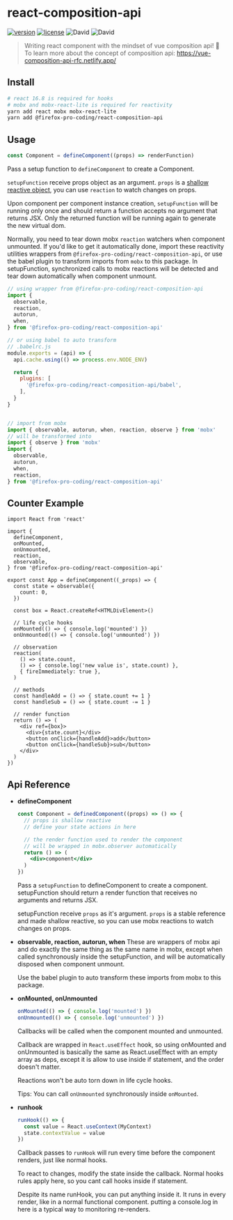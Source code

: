 # react-composition-api

[![version](https://img.shields.io/github/package-json/v/Firefox-Pro-Coding/react-composition-api.svg?style=flat-square)](https://greasyfork.org/zh-CN/scripts/6303-iciba)
[![license](https://img.shields.io/badge/license-MIT-green.svg?longCache=true&style=flat-square)](LICENSE)
![David](https://img.shields.io/david/Firefox-Pro-Coding/react-composition-api.svg?style=flat-square)
![David](https://img.shields.io/david/dev/Firefox-Pro-Coding/react-composition-api.svg?style=flat-square)

> Writing react component with the mindset of vue composition api! 🙌  
> To learn more about the concept of composition api: https://vue-composition-api-rfc.netlify.app/

## Install
```sh
# react 16.8 is required for hooks
# mobx and mobx-react-lite is required for reactivity
yarn add react mobx mobx-react-lite
yarn add @firefox-pro-coding/react-composition-api
```

## Usage
```ts
const Component = defineComponent((props) => renderFunction)
```
Pass a setup function to `defineComponent` to create a Component.  

`setupFunction` receive props object as an argument. `props` is a [shallow reactive object](https://mobx.js.org/refguide/api.html#decorators), you can use `reaction` to watch changes on props.

Upon component per component instance creation, `setupFunction` will be running only once and should return a function accepts no argument that returns JSX. Only the returned function will be running again to generate the new virtual dom.  

Normally, you need to tear down mobx `reaction` watchers when component unmounted. If you'd like to get it automatically done, import these reactivity utilities wrappers from `@firefox-pro-coding/react-composition-api`, or use the babel plugin to transform imports from `mobx` to this package. In setupFunction, synchronized calls to mobx reactions will be detected and tear down automatically when component unmount.

```js
// using wrapper from @firefox-pro-coding/react-composition-api
import {
  observable,
  reaction,
  autorun,
  when,
} from '@firefox-pro-coding/react-composition-api'
```
```js
// or using babel to auto transform
// .babelrc.js
module.exports = (api) => {
  api.cache.using(() => process.env.NODE_ENV)

  return {
    plugins: [
      '@firefox-pro-coding/react-composition-api/babel',
    ],
  }
}


// import from mobx
import { observable, autorun, when, reaction, observe } from 'mobx'
// will be transformed into
import { observe } from 'mobx'
import {
  observable,
  autorun,
  when,
  reaction,
} from '@firefox-pro-coding/react-composition-api'
```


## Counter Example
```tsx
import React from 'react'

import {
  defineComponent,
  onMounted,
  onUnmounted,
  reaction,
  observable,
} from '@firefox-pro-coding/react-composition-api'

export const App = defineComponent((_props) => {
  const state = observable({
    count: 0,
  })

  const box = React.createRef<HTMLDivElement>()

  // life cycle hooks
  onMounted(() => { console.log('mounted') })
  onUnmounted(() => { console.log('unmounted') })

  // observation
  reaction(
    () => state.count,
    () => { console.log('new value is', state.count) },
    { fireImmediately: true },
  )

  // methods
  const handleAdd = () => { state.count += 1 }
  const handleSub = () => { state.count -= 1 }

  // render function
  return () => (
    <div ref={box}>
      <div>{state.count}</div>
      <button onClick={handleAdd}>add</button>
      <button onClick={handleSub}>sub</button>
    </div>
  )
})
```

## Api Reference
- **defineComponent**
  ```jsx
  const Component = definedComponent((props) => () => {
    // props is shallow reactive
    // define your state actions in here

    // the render function used to render the component
    // will be wrapped in mobx.observer automatically
    return () => (
      <div>component</div>
    )
  })
  ```
  Pass a `setupFunction` to defineComponent to create a component. setupFunction should return a render function that receives no arguments and returns JSX.  

  setupFunction receive `props` as it's argument. `props` is a stable reference and made shallow reactive, so you can use mobx reactions to watch changes on props.

- **observable, reaction, autorun, when**
  These are wrappers of mobx api and do exactly the same thing as the same name in mobx, except when called synchronously inside the setupFunction, and will be automatically disposed when component unmount.  

  Use the babel plugin to auto transform these imports from mobx to this package.

- **onMounted, onUnmounted**
  ```ts
  onMounted(() => { console.log('mounted') })
  onUnmounted(() => { console.log('unmounted') })
  ```
  Callbacks will be called when the component mounted and unmounted.  

  Callback are wrapped in `React.useEffect` hook, so using onMounted and onUnmounted is basically the same as React.useEffect with an empty array as deps, except it is allow to use inside if statement, and the order doesn't matter.  

  Reactions won't be auto torn down in life cycle hooks.  

  Tips: You can call `onUnmounted` synchronously inside `onMounted`.

- **runhook**
  ```ts
  runHook(() => {
    const value = React.useContext(MyContext)
    state.contextValue = value
  })
  ```
  Callback passes to `runHook` will run every time before the component renders, just like normal hooks.  

  To react to changes, modify the state inside the callback. Normal hooks rules apply here, so you cant call hooks inside if statement.

  Despite its name runHook, you can put anything inside it. It runs in every render, like in a normal functional component. putting a console.log in here is a typical way to monitoring re-renders.
